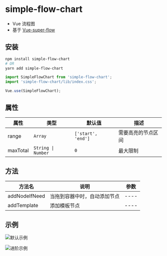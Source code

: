 # simple-flow-chart

- Vue 流程图
- 基于 [Vue-super-flow](https://www.npmjs.com/package/vue-super-flow)

## 安装

```bash
npm install simple-flow-chart
# OR
yarn add simple-flow-chart
```

```js
import SimpleFlowChart from 'simple-flow-chart';
import 'simple-flow-chart/lib/index.css';

Vue.use(SimpleFlowChart);
```

## 属性

| 属性     | 类型               | 默认值             | 描述               |
| -------- | ------------------ | ------------------ | ------------------ |
| range    | `Array`            | `['start', 'end']` | 需要高亮的节点区间 |
| maxTotal | `String \| Number` | `0`                | 最大限制           |

## 方法

| 方法名        | 说明                         | 参数 |
| ------------- | ---------------------------- | ---- |
| addNodeIfNeed | 当拖到容器中时，自动添加节点 | ---- |
| addTemplate   | 添加模板节点                 | ---- |

## 示例

![默认示例](https://s1.ax1x.com/2020/07/27/ai6iAe.gif)

![进阶示例](https://s1.ax1x.com/2020/07/27/aisqzt.gif)
